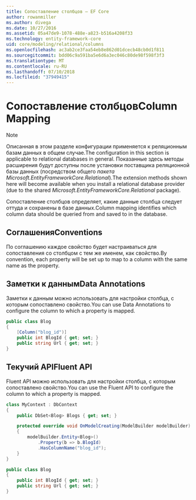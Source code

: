 ```yaml
---
title: Сопоставление столбцов — EF Core
author: rowanmiller
ms.author: divega
ms.date: 10/27/2016
ms.assetid: 05a47de9-1078-488e-a823-b516a4208f33
ms.technology: entity-framework-core
uid: core/modeling/relational/columns
ms.openlocfilehash: ac3ab2ce3faa54eb8e862d01dcecb48cb0d1f811
ms.sourcegitcommit: bdd06c9a591ba5e6d6a3ec046c80de98f598f3f3
ms.translationtype: MT
ms.contentlocale: ru-RU
ms.lasthandoff: 07/10/2018
ms.locfileid: "37949415"
---
```

# <a name="column-mapping"></a><span data-ttu-id="a5cef-102">Сопоставление столбцов</span><span class="sxs-lookup"><span data-stu-id="a5cef-102">Column Mapping</span></span>

> [!NOTE]  
> <span data-ttu-id="a5cef-103">Описанная в этом разделе конфигурации применяется к реляционным базам данных в общем случае.</span><span class="sxs-lookup"><span data-stu-id="a5cef-103">The configuration in this section is applicable to relational databases in general.</span></span> <span data-ttu-id="a5cef-104">Показанные здесь методы расширения будут доступны после установки поставщика реляционной базы данных (посредством общего *пакета Microsoft.EntityFrameworkCore.Relational*).</span><span class="sxs-lookup"><span data-stu-id="a5cef-104">The extension methods shown here will become available when you install a relational database provider (due to the shared *Microsoft.EntityFrameworkCore.Relational* package).</span></span>

<span data-ttu-id="a5cef-105">Сопоставление столбцов определяет, какие данные столбца следует оттуда и сохранены в базе данных.</span><span class="sxs-lookup"><span data-stu-id="a5cef-105">Column mapping identifies which column data should be queried from and saved to in the database.</span></span>

## <a name="conventions"></a><span data-ttu-id="a5cef-106">Соглашения</span><span class="sxs-lookup"><span data-stu-id="a5cef-106">Conventions</span></span>

<span data-ttu-id="a5cef-107">По соглашению каждое свойство будет настраиваться для сопоставления со столбцом с тем же именем, как свойство.</span><span class="sxs-lookup"><span data-stu-id="a5cef-107">By convention, each property will be set up to map to a column with the same name as the property.</span></span>

## <a name="data-annotations"></a><span data-ttu-id="a5cef-108">Заметки к данным</span><span class="sxs-lookup"><span data-stu-id="a5cef-108">Data Annotations</span></span>

<span data-ttu-id="a5cef-109">Заметки к данным можно использовать для настройки столбца, с которым сопоставлено свойство.</span><span class="sxs-lookup"><span data-stu-id="a5cef-109">You can use Data Annotations to configure the column to which a property is mapped.</span></span>

<!-- [!code-csharp[Main](samples/core/relational/Modeling/DataAnnotations/Samples/Relational/Column.cs?highlight=3)] -->
``` csharp
public class Blog
{
    [Column("blog_id")]
    public int BlogId { get; set; }
    public string Url { get; set; }
}
```

## <a name="fluent-api"></a><span data-ttu-id="a5cef-110">Текучий API</span><span class="sxs-lookup"><span data-stu-id="a5cef-110">Fluent API</span></span>

<span data-ttu-id="a5cef-111">Fluent API можно использовать для настройки столбца, с которым сопоставлено свойство.</span><span class="sxs-lookup"><span data-stu-id="a5cef-111">You can use the Fluent API to configure the column to which a property is mapped.</span></span>

<!-- [!code-csharp[Main](samples/core/relational/Modeling/FluentAPI/Samples/Relational/Column.cs?highlight=7,8,9)] -->
``` csharp
class MyContext : DbContext
{
    public DbSet<Blog> Blogs { get; set; }

    protected override void OnModelCreating(ModelBuilder modelBuilder)
    {
        modelBuilder.Entity<Blog>()
            .Property(b => b.BlogId)
            .HasColumnName("blog_id");
    }
}

public class Blog
{
    public int BlogId { get; set; }
    public string Url { get; set; }
}
```
